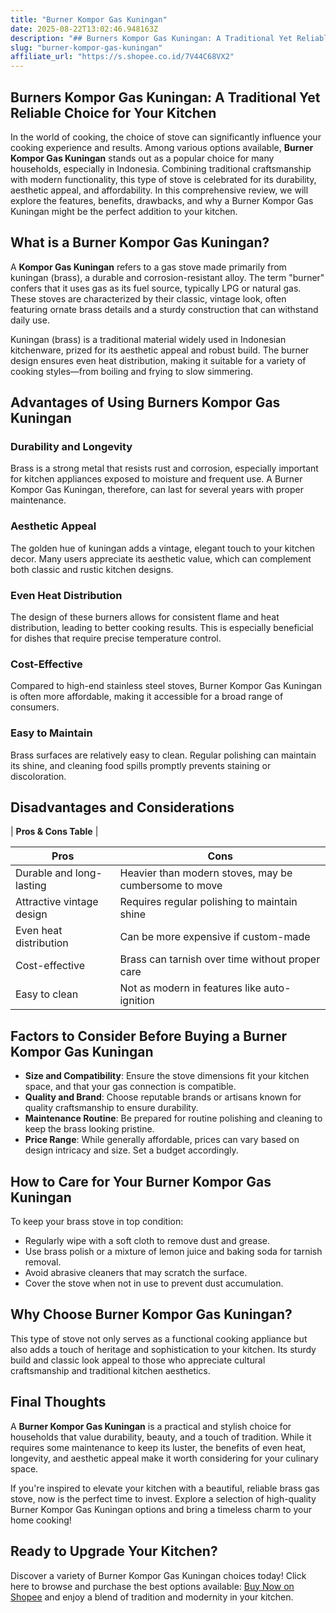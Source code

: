 ```yaml
---
title: "Burner Kompor Gas Kuningan"
date: 2025-08-22T13:02:46.948163Z
description: "## Burners Kompor Gas Kuningan: A Traditional Yet Reliable Choice for Your Kitchen..."
slug: "burner-kompor-gas-kuningan"
affiliate_url: "https://s.shopee.co.id/7V44C68VX2"
---
```

## Burners Kompor Gas Kuningan: A Traditional Yet Reliable Choice for Your Kitchen

In the world of cooking, the choice of stove can significantly influence your cooking experience and results. Among various options available, **Burner Kompor Gas Kuningan** stands out as a popular choice for many households, especially in Indonesia. Combining traditional craftsmanship with modern functionality, this type of stove is celebrated for its durability, aesthetic appeal, and affordability. In this comprehensive review, we will explore the features, benefits, drawbacks, and why a Burner Kompor Gas Kuningan might be the perfect addition to your kitchen.

## What is a Burner Kompor Gas Kuningan?

A **Kompor Gas Kuningan** refers to a gas stove made primarily from kuningan (brass), a durable and corrosion-resistant alloy. The term "burner" confers that it uses gas as its fuel source, typically LPG or natural gas. These stoves are characterized by their classic, vintage look, often featuring ornate brass details and a sturdy construction that can withstand daily use.

Kuningan (brass) is a traditional material widely used in Indonesian kitchenware, prized for its aesthetic appeal and robust build. The burner design ensures even heat distribution, making it suitable for a variety of cooking styles—from boiling and frying to slow simmering.

## Advantages of Using Burners Kompor Gas Kuningan

### Durability and Longevity

Brass is a strong metal that resists rust and corrosion, especially important for kitchen appliances exposed to moisture and frequent use. A Burner Kompor Gas Kuningan, therefore, can last for several years with proper maintenance.

### Aesthetic Appeal

The golden hue of kuningan adds a vintage, elegant touch to your kitchen decor. Many users appreciate its aesthetic value, which can complement both classic and rustic kitchen designs.

### Even Heat Distribution

The design of these burners allows for consistent flame and heat distribution, leading to better cooking results. This is especially beneficial for dishes that require precise temperature control.

### Cost-Effective

Compared to high-end stainless steel stoves, Burner Kompor Gas Kuningan is often more affordable, making it accessible for a broad range of consumers.

### Easy to Maintain

Brass surfaces are relatively easy to clean. Regular polishing can maintain its shine, and cleaning food spills promptly prevents staining or discoloration.

## Disadvantages and Considerations

| **Pros & Cons Table** |

| Pros | Cons |
|------------------------------|--------------------------------------------------------------|
| Durable and long-lasting   | Heavier than modern stoves, may be cumbersome to move      |
| Attractive vintage design  | Requires regular polishing to maintain shine             |
| Even heat distribution     | Can be more expensive if custom-made                       |
| Cost-effective             | Brass can tarnish over time without proper care           |
| Easy to clean              | Not as modern in features like auto-ignition             |

## Factors to Consider Before Buying a Burner Kompor Gas Kuningan

- **Size and Compatibility**: Ensure the stove dimensions fit your kitchen space, and that your gas connection is compatible.
- **Quality and Brand**: Choose reputable brands or artisans known for quality craftsmanship to ensure durability.
- **Maintenance Routine**: Be prepared for routine polishing and cleaning to keep the brass looking pristine.
- **Price Range**: While generally affordable, prices can vary based on design intricacy and size. Set a budget accordingly.

## How to Care for Your Burner Kompor Gas Kuningan

To keep your brass stove in top condition:
- Regularly wipe with a soft cloth to remove dust and grease.
- Use brass polish or a mixture of lemon juice and baking soda for tarnish removal.
- Avoid abrasive cleaners that may scratch the surface.
- Cover the stove when not in use to prevent dust accumulation.

## Why Choose Burner Kompor Gas Kuningan?

This type of stove not only serves as a functional cooking appliance but also adds a touch of heritage and sophistication to your kitchen. Its sturdy build and classic look appeal to those who appreciate cultural craftsmanship and traditional kitchen aesthetics.

## Final Thoughts

A **Burner Kompor Gas Kuningan** is a practical and stylish choice for households that value durability, beauty, and a touch of tradition. While it requires some maintenance to keep its luster, the benefits of even heat, longevity, and aesthetic appeal make it worth considering for your culinary space.

If you're inspired to elevate your kitchen with a beautiful, reliable brass gas stove, now is the perfect time to invest. Explore a selection of high-quality Burner Kompor Gas Kuningan options and bring a timeless charm to your home cooking!

## Ready to Upgrade Your Kitchen?

Discover a variety of Burner Kompor Gas Kuningan choices today! Click here to browse and purchase the best options available: [Buy Now on Shopee](https://s.shopee.co.id/7V44C68VX2) and enjoy a blend of tradition and modernity in your kitchen.